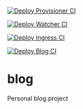 [![Deploy Provisioner CI](https://github.com/NurlashKO/blog/actions/workflows/provisioner-ci.yml/badge.svg)](https://github.com/NurlashKO/blog/actions/workflows/provisioner-ci.yml)

[![Deploy Watcher CI](https://github.com/NurlashKO/blog/actions/workflows/watcher-ci.yml/badge.svg)](https://github.com/NurlashKO/blog/actions/workflows/watcher-ci.yml)

[![Deploy Ingress CI](https://github.com/NurlashKO/blog/actions/workflows/ingress-ci.yml/badge.svg)](https://github.com/NurlashKO/blog/actions/workflows/ingress-ci.yml)

[![Deploy Blog CI](https://github.com/NurlashKO/blog/actions/workflows/blog-ci.yml/badge.svg)](https://github.com/NurlashKO/blog/actions/workflows/blog-ci.yml)

# blog
Personal blog project
